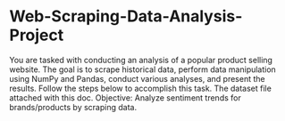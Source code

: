 # Web-Scraping-Data-Analysis-Project

You are tasked with conducting an analysis of a popular product selling website. The goal is to
scrape historical data, perform data manipulation using NumPy and Pandas, conduct various
analyses, and present the results. Follow the steps below to accomplish this task. The dataset
file attached with this doc.
Objective: Analyze sentiment trends for brands/products by scraping data.

